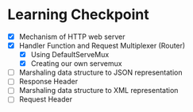 # Learning Checkpoint
- [x] Mechanism of HTTP web server
- [x] Handler Function and Request Multiplexer (Router)
    - [x] Using DefaultServeMux
    - [x] Creating our own servemux
- [ ] Marshaling data structure to JSON representation
- [ ] Response Header
- [ ] Marshaling data structure to XML representation
- [ ] Request Header